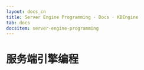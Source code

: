 ```yaml
---
layout: docs_cn
title: Server Engine Programming · Docs · KBEngine
tab: docs
docsitem: server-engine-programming
---
```


服务端引擎编程
====================



